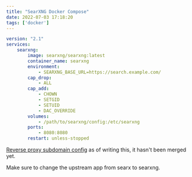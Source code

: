 ```yaml
---
title: "SearXNG Docker Compose"
date: 2022-07-03 17:18:20
tags: ['docker']
---
```

```yml
version: "2.1"
services:
	searxng:
		image: searxng/searxng:latest
		container_name: searxng
		environment:
			- SEARXNG_BASE_URL=https://search.example.com/
		cap_drop:
			- ALL
		cap_add:
			- CHOWN
			- SETGID
			- SETUID
			- DAC_OVERRIDE
		volumes:
			- /path/to/searxng/config:/etc/searxng
		ports:
			- 8080:8080 
		restart: unless-stopped
```
[Reverse proxy subdomain config](https://github.com/linuxserver/reverse-proxy-confs/pull/448) as of writing this, it hasn't been merged yet.

Make sure to change the upstream app from searx to searxng.

